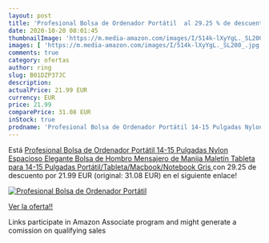 ```yaml
---
layout: post
title: 'Profesional Bolsa de Ordenador Portátil  al 29.25 % de descuento'
date: 2020-10-20 08:01:45
thumbnailImage: 'https://m.media-amazon.com/images/I/514k-lXyYgL._SL200_.jpg'
images: [ 'https://m.media-amazon.com/images/I/514k-lXyYgL._SL200_.jpg' ]
comments: true
category: ofertas
author: ring
slug: B01DZP37JC
description:
actualPrice: 21.99 EUR
currency: EUR
price: 21.99
comparePrice: 31.08 EUR
inStock: true
prodname: 'Profesional Bolsa de Ordenador Portátil 14-15 Pulgadas Nylon Espacioso Elegante Bolsa de Hombro Mensajero de Manija Maletín Tableta para 14-15 Pulgadas Portátil/Tableta/Macbook/Notebook Gris '
---
```


Está [Profesional Bolsa de Ordenador Portátil 14-15 Pulgadas Nylon Espacioso Elegante Bolsa de Hombro Mensajero de Manija Maletín Tableta para 14-15 Pulgadas Portátil/Tableta/Macbook/Notebook Gris ](https://www.amazon.es/dp/B01DZP37JC/?tag=tolees-21) con 29.25 de descuento por 21.99 EUR (original: 31.08 EUR) en el siguiente enlace!

[![Profesional Bolsa de Ordenador Portátil ](https://m.media-amazon.com/images/I/514k-lXyYgL._SL200_.jpg)](https://www.amazon.es/dp/B01DZP37JC/?tag=tolees-21)

[Ver la oferta!!](https://www.amazon.es/dp/B01DZP37JC/?tag=tolees-21)

Links participate in Amazon Associate program and might generate a comission on qualifying sales


